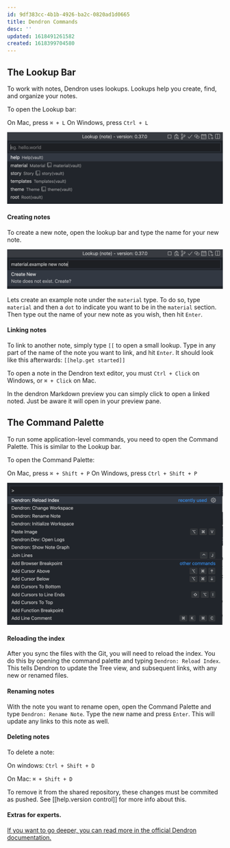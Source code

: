 ```yaml
---
id: 9df383cc-4b1b-4926-ba2c-0820ad1d0665
title: Dendron Commands
desc: ''
updated: 1618491261582
created: 1618399704580
---
```


## The Lookup Bar
To work with notes, Dendron uses lookups. Lookups help you create, find, and organize your notes.

To open the Lookup bar:

On Mac, press `⌘ + L`
On Windows, press `Ctrl + L`

![The lookup bar](images/help/interface/lookup-bar.png)

#### Creating notes
To create a new note, open the lookup bar and type the name for your new note.

![The lookup bar](images/help/interface/new-note.png)

Lets create an example note under the `material` type. To do so, type `material` and then a `dot` to indicate you want to be in the `material` section. Then type out the name of your new note as you wish, then hit `Enter`.

#### Linking notes

To link to another note, simply type `[[` to open a small lookup. Type in any part of the name of the note you want to link, and hit `Enter`. It should look like this afterwards: `[[help.get started]]`

To open a note in the Dendron text editor, you must `Ctrl + Click` on Windows, or `⌘ + Click` on Mac.

In the dendron Markdown preview you can simply click to open a linked noted. Just be aware it will open in your preview pane.

## The Command Palette

To run some application-level commands, you need to open the Command Palette. This is similar to the Lookup bar.

To open the Command Palette:

On Mac, press `⌘ + Shift + P`
On Windows, press `Ctrl + Shift + P`

![The command palette](images/help/interface/palette.png)

#### Reloading the index

After you sync the files with the Git, you will need to reload the index. You do this by opening the command palette and typing `Dendron: Reload Index`. This tells Dendron to update the Tree view, and subsequent links, with any new or renamed files.

#### Renaming notes

With the note you want to rename open, open the Command Palette and type `Dendron: Rename Note`. Type the new name and press `Enter`. This will update any links to this note as well.

#### Deleting notes

To delete a note:

On windows:
`Ctrl + Shift + D` 

On Mac:
`⌘ + Shift + D`

To remove it from the shared repository, these changes must be commited as pushed. See [[help.version control]] for more info about this.

#### Extras for experts.

[If you want to go deeper, you can read more in the official Dendron documentation.](https://wiki.dendron.so/notes/e86ac3ab-dbe1-47a1-bcd7-9df0d0490b40.html)